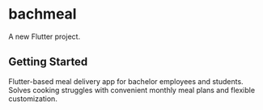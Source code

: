 # bachmeal

A new Flutter project.

## Getting Started

Flutter-based meal delivery app for bachelor employees and students. Solves cooking struggles with convenient monthly meal plans and flexible customization.

